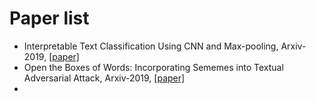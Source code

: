 # Paper list
- Interpretable Text Classification Using CNN and Max-pooling, Arxiv-2019, [[paper]](https://arxiv.org/pdf/1910.11236.pdf)
- Open the Boxes of Words: Incorporating Sememes into Textual Adversarial Attack, Arxiv-2019, [[paper]](https://arxiv.org/pdf/1910.12196.pdf)
- 
